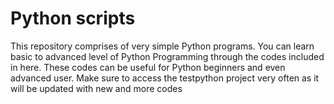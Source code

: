 # Python scripts 
This repository comprises of very simple  Python programs. 
You can learn basic to advanced level of Python Programming through the codes included in here. 
These codes can be useful for Python beginners and even advanced user. 
Make sure to access the testpython project very often as it will be updated with new and more codes 
